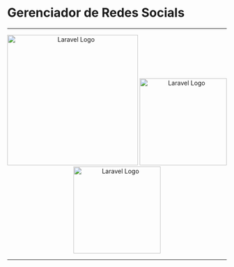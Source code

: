 # Gerenciador de Redes Socials

---

<p align="center">
    <a href="https://laravel.com" target="_blank"><img src="https://raw.githubusercontent.com/laravel/art/master/logo-lockup/5%20SVG/2%20CMYK/1%20Full%20Color/laravel-logolockup-cmyk-red.svg" width="300" alt="Laravel Logo"></a>
    <a href="https://laravel.com" target="_blank"><img src="https://laravelnews.s3.amazonaws.com/images/laravel-livewire.png" width="200" alt="Laravel Logo"></a>
    <a href="https://laravel.com" target="_blank"><img src="https://img-c.udemycdn.com/course/240x135/5050016_c9fb.jpg" width="200" alt="Laravel Logo"></a>
</p>

---
